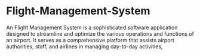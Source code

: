 # Flight-Management-System
An Flight Management System is a sophisticated software application designed to streamline and optimize the various operations and functions of an airport. It serves as a comprehensive platform that assists airport authorities, staff, and airlines in managing day-to-day activities,
